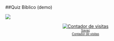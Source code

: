 ##Quiz Bíblico (demo)

<a href="https://github.com/GamerCleanVic/QuizBiblico"><img src="http://migre.me/tkm8Z"></a>
<p><center><a href="http://br.web-counter.net" title="Contador de visitas"><img src="http://www.web-counter.net/count_20091204.php?c=1Ui4SAJc2aZ" style="border:0;padding:0;margin:0;" alt="Contador de visitas"></a><br/><font size="1" face="Arial"><a href="http://tr.web-counter.net" title="Sayaç">Sayaç</a><br/><a href="http://br.web-counter.net" title="Contador de visitas">Contador de visitas </a></font></center></p><br/>
